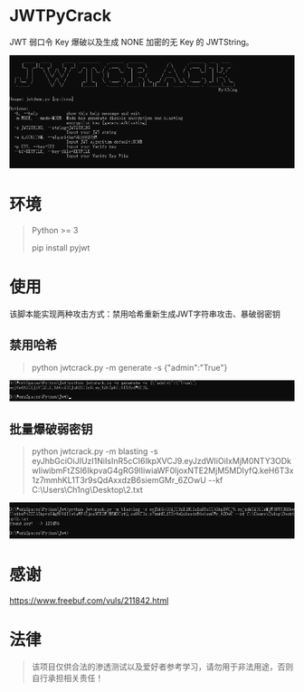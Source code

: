 # JWTPyCrack
 JWT 弱口令 Key 爆破以及生成 NONE 加密的无 Key 的 JWTString。

![](./PIC/Snipaste_2019-09-05_15-42-06.png)

# 环境
> Python >= 3 
>
>pip install pyjwt

# 使用

该脚本能实现两种攻击方式：禁用哈希重新生成JWT字符串攻击、暴破弱密钥
## 禁用哈希
> python jwtcrack.py -m generate -s {\"admin\":\"True\"}

![](./PIC/Snipaste_2019-09-05_16-09-31.png)


## 批量爆破弱密钥

> python jwtcrack.py -m blasting -s eyJhbGciOiJIUzI1NiIsInR5cCI6IkpXVCJ9.eyJzdWIiOiIxMjM0NTY3ODkwIiwibmFtZSI6IkpvaG4gRG9lIiwiaWF0IjoxNTE2MjM5MDIyfQ.keH6T3x1z7mmhKL1T3r9sQdAxxdzB6siemGMr_6ZOwU --kf C:\Users\Ch1ng\Desktop\2.txt

![](./PIC/Snipaste_2019-09-05_16-07-58.png)

# 感谢
https://www.freebuf.com/vuls/211842.html

# 法律
> 该项目仅供合法的渗透测试以及爱好者参考学习，请勿用于非法用途，否则自行承担相关责任！
